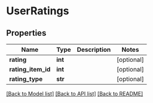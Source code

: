 # UserRatings

## Properties
Name | Type | Description | Notes
------------ | ------------- | ------------- | -------------
**rating** | **int** |  | [optional] 
**rating_item_id** | **int** |  | [optional] 
**rating_type** | **str** |  | [optional] 

[[Back to Model list]](../README.md#documentation-for-models) [[Back to API list]](../README.md#documentation-for-api-endpoints) [[Back to README]](../README.md)


